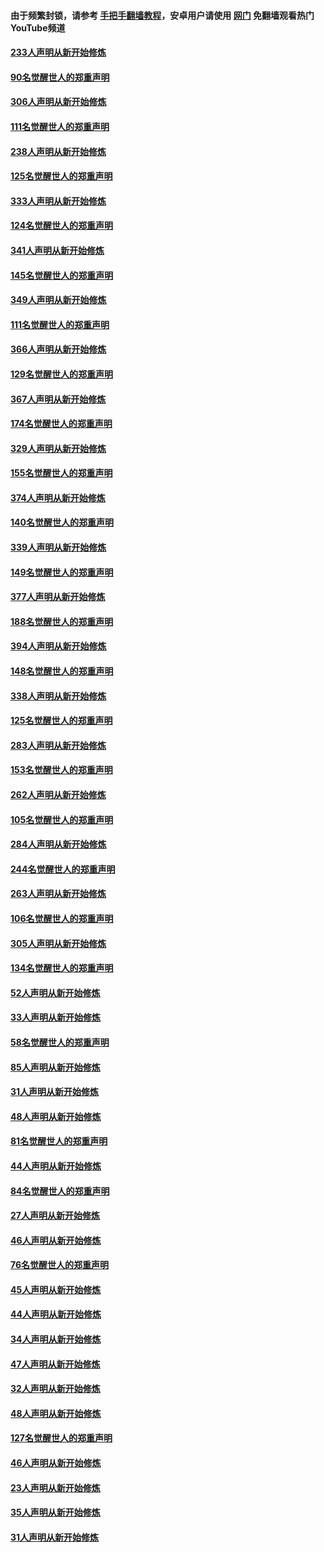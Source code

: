 #### 由于频繁封锁，请参考 [手把手翻墙教程](https://github.com/gfw-breaker/guides/wiki/)，安卓用户请使用 [网门](https://github.com/gfw-breaker/nogfw/blob/master/dl.md?t=07202201) 免翻墙观看热门YouTube频道 

#### [233人声明从新开始修炼](../pages/91/428432.md?t=07202201) 

#### [90名觉醒世人的郑重声明](../pages/91/428431.md?t=07202201) 

#### [306人声明从新开始修炼](../pages/91/428076.md?t=07202201) 

#### [111名觉醒世人的郑重声明](../pages/91/428075.md?t=07202201) 

#### [238人声明从新开始修炼](../pages/91/427767.md?t=07202201) 

#### [125名觉醒世人的郑重声明](../pages/91/427766.md?t=07202201) 

#### [333人声明从新开始修炼](../pages/91/427525.md?t=07202201) 

#### [124名觉醒世人的郑重声明](../pages/91/427524.md?t=07202201) 

#### [341人声明从新开始修炼](../pages/91/427255.md?t=07202201) 

#### [145名觉醒世人的郑重声明](../pages/91/427254.md?t=07202201) 

#### [349人声明从新开始修炼](../pages/91/426969.md?t=07202201) 

#### [111名觉醒世人的郑重声明](../pages/91/426968.md?t=07202201) 

#### [366人声明从新开始修炼](../pages/91/426737.md?t=07202201) 

#### [129名觉醒世人的郑重声明](../pages/91/426736.md?t=07202201) 

#### [367人声明从新开始修炼](../pages/91/426421.md?t=07202201) 

#### [174名觉醒世人的郑重声明](../pages/91/426420.md?t=07202201) 

#### [329人声明从新开始修炼](../pages/91/426139.md?t=07202201) 

#### [155名觉醒世人的郑重声明](../pages/91/426138.md?t=07202201) 

#### [374人声明从新开始修炼](../pages/91/425811.md?t=07202201) 

#### [140名觉醒世人的郑重声明](../pages/91/425810.md?t=07202201) 

#### [339人声明从新开始修炼](../pages/91/425690.md?t=07202201) 

#### [149名觉醒世人的郑重声明](../pages/91/425689.md?t=07202201) 

#### [377人声明从新开始修炼](../pages/91/424867.md?t=07202201) 

#### [188名觉醒世人的郑重声明](../pages/91/424866.md?t=07202201) 

#### [394人声明从新开始修炼](../pages/91/423914.md?t=07202201) 

#### [148名觉醒世人的郑重声明](../pages/91/423913.md?t=07202201) 

#### [338人声明从新开始修炼](../pages/91/423540.md?t=07202201) 

#### [125名觉醒世人的郑重声明](../pages/91/423539.md?t=07202201) 

#### [283人声明从新开始修炼](../pages/91/423296.md?t=07202201) 

#### [153名觉醒世人的郑重声明](../pages/91/423295.md?t=07202201) 

#### [262人声明从新开始修炼](../pages/91/423004.md?t=07202201) 

#### [105名觉醒世人的郑重声明](../pages/91/423003.md?t=07202201) 

#### [284人声明从新开始修炼](../pages/91/422707.md?t=07202201) 

#### [244名觉醒世人的郑重声明](../pages/91/422706.md?t=07202201) 

#### [263人声明从新开始修炼](../pages/91/422553.md?t=07202201) 

#### [106名觉醒世人的郑重声明](../pages/91/422552.md?t=07202201) 

#### [305人声明从新开始修炼](../pages/91/422153.md?t=07202201) 

#### [134名觉醒世人的郑重声明](../pages/91/422152.md?t=07202201) 

#### [52人声明从新开始修炼](../pages/91/421846.md?t=07202201) 

#### [33人声明从新开始修炼](../pages/91/421804.md?t=07202201) 

#### [58名觉醒世人的郑重声明](../pages/91/421845.md?t=07202201) 

#### [85人声明从新开始修炼](../pages/91/421769.md?t=07202201) 

#### [31人声明从新开始修炼](../pages/91/421763.md?t=07202201) 

#### [48人声明从新开始修炼](../pages/91/421605.md?t=07202201) 

#### [81名觉醒世人的郑重声明](../pages/91/421656.md?t=07202201) 

#### [44人声明从新开始修炼](../pages/91/421544.md?t=07202201) 

#### [84名觉醒世人的郑重声明](../pages/91/421543.md?t=07202201) 

#### [27人声明从新开始修炼](../pages/91/421465.md?t=07202201) 

#### [46人声明从新开始修炼](../pages/91/421454.md?t=07202201) 

#### [76名觉醒世人的郑重声明](../pages/91/421453.md?t=07202201) 

#### [45人声明从新开始修炼](../pages/91/421452.md?t=07202201) 

#### [44人声明从新开始修炼](../pages/91/421422.md?t=07202201) 

#### [34人声明从新开始修炼](../pages/91/421322.md?t=07202201) 

#### [47人声明从新开始修炼](../pages/91/421264.md?t=07202201) 

#### [32人声明从新开始修炼](../pages/91/421225.md?t=07202201) 

#### [48人声明从新开始修炼](../pages/91/421202.md?t=07202201) 

#### [127名觉醒世人的郑重声明](../pages/91/421224.md?t=07202201) 

#### [46人声明从新开始修炼](../pages/91/421203.md?t=07202201) 

#### [23人声明从新开始修炼](../pages/91/421138.md?t=07202201) 

#### [35人声明从新开始修炼](../pages/91/421122.md?t=07202201) 

#### [31人声明从新开始修炼](../pages/91/421081.md?t=07202201) 

